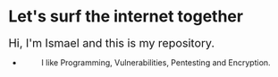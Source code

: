 # Let's surf the internet together

<span style="font-size:20px;text-align:center;">
Hi, I'm Ismael and this is my repository.
</span> 
<ul style="text-align:center;">
<li>I like Programming, Vulnerabilities, Pentesting and Encryption.</li>
</ul>
